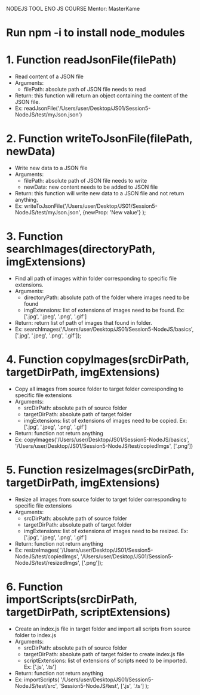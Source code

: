 NODEJS TOOL ENO JS COURSE
Mentor: MasterKame

# Run npm -i to install node_modules

# 1. Function readJsonFile(filePath)
- Read content of a JSON file
- Arguments:
  - filePath: absolute path of JSON file needs to read
- Return: this function will return an object containing the content of the JSON file.
- Ex:
readJsonFile('/Users/user/Desktop/JS01/Session5-NodeJS/test/myJson.json')

# 2. Function writeToJsonFile(filePath, newData)
- Write new data to a JSON file
- Arguments:
  - filePath: absolute path of JSON file needs to write
  - newData: new content needs to be added to JSON file
- Return: this function will write new data to a JSON file and not return anything.
- Ex: 
writeToJsonFile('/Users/user/Desktop/JS01/Session5-NodeJS/test/myJson.json', 
{newProp: 'New value'}
);

# 3. Function searchImages(directoryPath, imgExtensions)

- Find all path of images within folder corresponding to specific file extensions.
- Arguments:
  - directoryPath: absolute path of the folder where images need to be found
  - imgExtensions: list of extensions of images need to be found. Ex: ['.jpg', '.jpeg', '.png', '.gif']
- Return: return list of path of images that found in folder.
- Ex:
searchImages('/Users/user/Desktop/JS01/Session5-NodeJS/basics', ['.jpg', '.jpeg', '.png', '.gif']);

# 4. Function copyImages(srcDirPath, targetDirPath, imgExtensions)
- Copy all images from source folder to target folder corresponding to specific file extensions
- Arguments:
  - srcDirPath: absolute path of source folder
  - targetDirPath: absolute path of target folder
  - imgExtensions: list of extensions of images need to be copied. Ex: ['.jpg', '.jpeg', '.png', '.gif']
- Return: function not return anything
- Ex: 
copyImages('/Users/user/Desktop/JS01/Session5-NodeJS/basics', '/Users/user/Desktop/JS01/Session5-NodeJS/test/copiedImgs', ['.png'])

# 5. Function resizeImages(srcDirPath, targetDirPath, imgExtensions)
- Resize all images from source folder to target folder corresponding to specific file extensions
- Arguments:
  - srcDirPath: absolute path of source folder
  - targetDirPath: absolute path of target folder
  - imgExtensions: list of extensions of images need to be resized. Ex: ['.jpg', '.jpeg', '.png', '.gif']
- Return: function not return anything
- Ex:
resizeImages(
  '/Users/user/Desktop/JS01/Session5-NodeJS/test/copiedImgs',
  '/Users/user/Desktop/JS01/Session5-NodeJS/test/resizedImgs',
  ['.png']);

# 6. Function importScripts(srcDirPath, targetDirPath, scriptExtensions)
- Create an index.js file in target folder and import all scripts from source folder to index.js
- Arguments:
  - srcDirPath: absolute path of source folder
  - targetDirPath: absolute path of target folder to create index.js file
  - scriptExtensions: list of extensions of scripts need to be imported.
      Ex: ['.js', '.ts']
- Return: function not return anything
- Ex:
importScripts(
'/Users/user/Desktop/JS01/Session5-NodeJS/test/src',
'Session5-NodeJS/test',
['.js', '.ts']
);